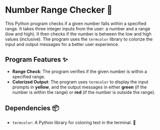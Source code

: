 # Number Range Checker 🔢

This Python program checks if a given number falls within a specified range. It takes three integer inputs from the user: a number and a range (low and high). It then checks if the number is between the low and high values (inclusive). The program uses the `termcolor` library to colorize the input and output messages for a better user experience.

## Program Features ✨

- **Range Check**: The program verifies if the given number is within a specified range.
- **Colorized Output**: The program uses `termcolor` to display the input prompts in **yellow**, and the output messages in either **green** (if the number is within the range) or **red** (if the number is outside the range).

## Dependencies 📦

- `termcolor`: A Python library for coloring text in the terminal. 🌈




